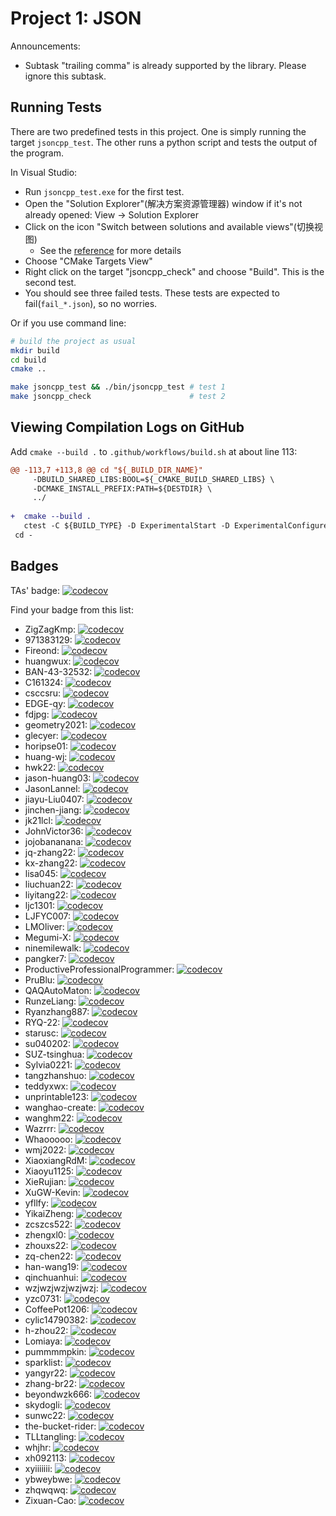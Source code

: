 # Project 1: JSON

Announcements:

* Subtask "trailing comma" is already supported by the library.
Please ignore this subtask.

## Running Tests

There are two predefined tests in this project.
One is simply running the target `jsoncpp_test`.
The other runs a python script and tests the output of the program.

In Visual Studio:

* Run `jsoncpp_test.exe` for the first test.
* Open the "Solution Explorer"(解决方案资源管理器) window if it's not already opened: View -> Solution Explorer
* Click on the icon "Switch between solutions and available views"(切换视图)
    * See the [reference](https://learn.microsoft.com/zh-cn/visualstudio/ide/use-solution-explorer?view=vs-2022#solution-explorer-toolbar) for more details
* Choose "CMake Targets View"
* Right click on the target "jsoncpp_check" and choose "Build". This is the second test.
* You should see three failed tests. These tests are expected to fail(`fail_*.json`), so no worries.

Or if you use command line:

```bash
# build the project as usual
mkdir build
cd build
cmake ..

make jsoncpp_test && ./bin/jsoncpp_test # test 1
make jsoncpp_check                      # test 2
```

## Viewing Compilation Logs on GitHub

Add `cmake --build .` to `.github/workflows/build.sh` at about line 113:

```diff
@@ -113,7 +113,8 @@ cd "${_BUILD_DIR_NAME}"
     -DBUILD_SHARED_LIBS:BOOL=${_CMAKE_BUILD_SHARED_LIBS} \
     -DCMAKE_INSTALL_PREFIX:PATH=${DESTDIR} \
     ../
 
+  cmake --build .
   ctest -C ${BUILD_TYPE} -D ExperimentalStart -D ExperimentalConfigure -D ExperimentalBuild ${CTEST_TESTING_OPTION}
 cd -
```

## Badges

TAs' badge: [![codecov](https://codecov.io/gh/Yao-class-cpp-studio/Project-1/branch/main/graph/badge.svg?token=JS6LK1XNFY)](https://codecov.io/gh/Yao-class-cpp-studio/Project-1)

Find your badge from this list:

* ZigZagKmp: [![codecov](https://codecov.io/gh/Yao-class-cpp-studio/project-1-ZigZagKmp/branch/main/graph/badge.svg?token=JH9SsL3rau)](https://codecov.io/gh/Yao-class-cpp-studio/project-1-ZigZagKmp)
* 971383129: [![codecov](https://codecov.io/gh/Yao-class-cpp-studio/project-1-971383129/branch/main/graph/badge.svg?token=PuPx1WvZBJ)](https://codecov.io/gh/Yao-class-cpp-studio/project-1-971383129)
* Fireond: [![codecov](https://codecov.io/gh/Yao-class-cpp-studio/project-1-Fireond/branch/main/graph/badge.svg?token=08CIJYYbPZ)](https://codecov.io/gh/Yao-class-cpp-studio/project-1-Fireond)
* huangwux: [![codecov](https://codecov.io/gh/Yao-class-cpp-studio/project-1-huangwux/branch/main/graph/badge.svg?token=75Ne7LSCLa)](https://codecov.io/gh/Yao-class-cpp-studio/project-1-huangwux)
* BAN-43-32532: [![codecov](https://codecov.io/gh/Yao-class-cpp-studio/project-1-BAN-43-32532/branch/main/graph/badge.svg?token=VfRBBTaaRf)](https://codecov.io/gh/Yao-class-cpp-studio/project-1-BAN-43-32532)
* C161324: [![codecov](https://codecov.io/gh/Yao-class-cpp-studio/project-1-C161324/branch/main/graph/badge.svg?token=XmHBYoXV7K)](https://codecov.io/gh/Yao-class-cpp-studio/project-1-C161324)
* csccsru: [![codecov](https://codecov.io/gh/Yao-class-cpp-studio/project-1-csccsru/branch/main/graph/badge.svg?token=haOI3CiD5o)](https://codecov.io/gh/Yao-class-cpp-studio/project-1-csccsru)
* EDGE-qy: [![codecov](https://codecov.io/gh/Yao-class-cpp-studio/project-1-EDGE-qy/branch/main/graph/badge.svg?token=HmFdEAfW5o)](https://codecov.io/gh/Yao-class-cpp-studio/project-1-EDGE-qy)
* fdjpg: [![codecov](https://codecov.io/gh/Yao-class-cpp-studio/project-1-fdjpg/branch/main/graph/badge.svg?token=2zZgrA2tVg)](https://codecov.io/gh/Yao-class-cpp-studio/project-1-fdjpg)
* geometry2021: [![codecov](https://codecov.io/gh/Yao-class-cpp-studio/project-1-geometry2021/branch/main/graph/badge.svg?token=9pDtTdVqLr)](https://codecov.io/gh/Yao-class-cpp-studio/project-1-geometry2021)
* glecyer: [![codecov](https://codecov.io/gh/Yao-class-cpp-studio/project-1-glecyer/branch/main/graph/badge.svg?token=l3UXlQEh2h)](https://codecov.io/gh/Yao-class-cpp-studio/project-1-glecyer)
* horipse01: [![codecov](https://codecov.io/gh/Yao-class-cpp-studio/project-1-horipse01/branch/main/graph/badge.svg?token=UcVLweL3Qj)](https://codecov.io/gh/Yao-class-cpp-studio/project-1-horipse01)
* huang-wj: [![codecov](https://codecov.io/gh/Yao-class-cpp-studio/project-1-huang-wj/branch/main/graph/badge.svg?token=WCxeJow4Ow)](https://codecov.io/gh/Yao-class-cpp-studio/project-1-huang-wj)
* hwk22: [![codecov](https://codecov.io/gh/Yao-class-cpp-studio/project-1-hwk22/branch/main/graph/badge.svg?token=hNPfXE8Axx)](https://codecov.io/gh/Yao-class-cpp-studio/project-1-hwk22)
* jason-huang03: [![codecov](https://codecov.io/gh/Yao-class-cpp-studio/project-1-jason-huang03/branch/main/graph/badge.svg?token=vmfpIke0gZ)](https://codecov.io/gh/Yao-class-cpp-studio/project-1-jason-huang03)
* JasonLannel: [![codecov](https://codecov.io/gh/Yao-class-cpp-studio/project-1-JasonLannel/branch/main/graph/badge.svg?token=WgmUkwGgcV)](https://codecov.io/gh/Yao-class-cpp-studio/project-1-JasonLannel)
* jiayu-Liu0407: [![codecov](https://codecov.io/gh/Yao-class-cpp-studio/project-1-jiayu-Liu0407/branch/main/graph/badge.svg?token=CnEeX2GWLm)](https://codecov.io/gh/Yao-class-cpp-studio/project-1-jiayu-Liu0407)
* jinchen-jiang: [![codecov](https://codecov.io/gh/Yao-class-cpp-studio/project-1-jinchen-jiang/branch/main/graph/badge.svg?token=td2rQytb1Q)](https://codecov.io/gh/Yao-class-cpp-studio/project-1-jinchen-jiang)
* jk21lcl: [![codecov](https://codecov.io/gh/Yao-class-cpp-studio/project-1-jk21lcl/branch/main/graph/badge.svg?token=lWwpVVC9NQ)](https://codecov.io/gh/Yao-class-cpp-studio/project-1-jk21lcl)
* JohnVictor36: [![codecov](https://codecov.io/gh/Yao-class-cpp-studio/project-1-JohnVictor36/branch/main/graph/badge.svg?token=c6gcYzzmXg)](https://codecov.io/gh/Yao-class-cpp-studio/project-1-JohnVictor36)
* jojobananana: [![codecov](https://codecov.io/gh/Yao-class-cpp-studio/project-1-jojobananana/branch/main/graph/badge.svg?token=hrnSuDQCNl)](https://codecov.io/gh/Yao-class-cpp-studio/project-1-jojobananana)
* jq-zhang22: [![codecov](https://codecov.io/gh/Yao-class-cpp-studio/project-1-jq-zhang22/branch/main/graph/badge.svg?token=9BwWqwob2n)](https://codecov.io/gh/Yao-class-cpp-studio/project-1-jq-zhang22)
* kx-zhang22: [![codecov](https://codecov.io/gh/Yao-class-cpp-studio/project-1-kx-zhang22/branch/main/graph/badge.svg?token=xY0paJptvd)](https://codecov.io/gh/Yao-class-cpp-studio/project-1-kx-zhang22)
* lisa045: [![codecov](https://codecov.io/gh/Yao-class-cpp-studio/project-1-lisa045/branch/main/graph/badge.svg?token=2XSaPUMDbh)](https://codecov.io/gh/Yao-class-cpp-studio/project-1-lisa045)
* liuchuan22: [![codecov](https://codecov.io/gh/Yao-class-cpp-studio/project-1-liuchuan22/branch/main/graph/badge.svg?token=5kSg9X46QL)](https://codecov.io/gh/Yao-class-cpp-studio/project-1-liuchuan22)
* liyitang22: [![codecov](https://codecov.io/gh/Yao-class-cpp-studio/project-1-liyitang22/branch/main/graph/badge.svg?token=Mrt9BQoXZb)](https://codecov.io/gh/Yao-class-cpp-studio/project-1-liyitang22)
* ljc1301: [![codecov](https://codecov.io/gh/Yao-class-cpp-studio/project-1-ljc1301/branch/main/graph/badge.svg?token=crbaVJjB73)](https://codecov.io/gh/Yao-class-cpp-studio/project-1-ljc1301)
* LJFYC007: [![codecov](https://codecov.io/gh/Yao-class-cpp-studio/project-1-LJFYC007/branch/main/graph/badge.svg?token=w6kmC37q2P)](https://codecov.io/gh/Yao-class-cpp-studio/project-1-LJFYC007)
* LMOliver: [![codecov](https://codecov.io/gh/Yao-class-cpp-studio/project-1-LMOliver/branch/main/graph/badge.svg?token=vx7NEKfUAl)](https://codecov.io/gh/Yao-class-cpp-studio/project-1-LMOliver)
* Megumi-X: [![codecov](https://codecov.io/gh/Yao-class-cpp-studio/project-1-Megumi-X/branch/main/graph/badge.svg?token=K1qafZZYGA)](https://codecov.io/gh/Yao-class-cpp-studio/project-1-Megumi-X)
* ninemilewalk: [![codecov](https://codecov.io/gh/Yao-class-cpp-studio/project-1-ninemilewalk/branch/main/graph/badge.svg?token=NjZrf5oJxO)](https://codecov.io/gh/Yao-class-cpp-studio/project-1-ninemilewalk)
* pangker7: [![codecov](https://codecov.io/gh/Yao-class-cpp-studio/project-1-pangker7/branch/main/graph/badge.svg?token=vFmJiOrcFG)](https://codecov.io/gh/Yao-class-cpp-studio/project-1-pangker7)
* ProductiveProfessionalProgrammer: [![codecov](https://codecov.io/gh/Yao-class-cpp-studio/project-1-ProductiveProfessionalProgrammer/branch/main/graph/badge.svg?token=PctWIS8lNM)](https://codecov.io/gh/Yao-class-cpp-studio/project-1-ProductiveProfessionalProgrammer)
* PruBlu: [![codecov](https://codecov.io/gh/Yao-class-cpp-studio/project-1-PruBlu/branch/main/graph/badge.svg?token=XJNXVRuEl8)](https://codecov.io/gh/Yao-class-cpp-studio/project-1-PruBlu)
* QAQAutoMaton: [![codecov](https://codecov.io/gh/Yao-class-cpp-studio/project-1-QAQAutoMaton/branch/main/graph/badge.svg?token=zraU6baArf)](https://codecov.io/gh/Yao-class-cpp-studio/project-1-QAQAutoMaton)
* RunzeLiang: [![codecov](https://codecov.io/gh/Yao-class-cpp-studio/project-1-RunzeLiang/branch/main/graph/badge.svg?token=FMuWRHOiun)](https://codecov.io/gh/Yao-class-cpp-studio/project-1-RunzeLiang)
* Ryanzhang887: [![codecov](https://codecov.io/gh/Yao-class-cpp-studio/project-1-Ryanzhang887/branch/main/graph/badge.svg?token=n4J1xDqU7V)](https://codecov.io/gh/Yao-class-cpp-studio/project-1-Ryanzhang887)
* RYQ-22: [![codecov](https://codecov.io/gh/Yao-class-cpp-studio/project-1-RYQ-22/branch/main/graph/badge.svg?token=30GzBCxj5K)](https://codecov.io/gh/Yao-class-cpp-studio/project-1-RYQ-22)
* starusc: [![codecov](https://codecov.io/gh/Yao-class-cpp-studio/project-1-starusc/branch/main/graph/badge.svg?token=LtijUB2yGc)](https://codecov.io/gh/Yao-class-cpp-studio/project-1-starusc)
* su040202: [![codecov](https://codecov.io/gh/Yao-class-cpp-studio/project-1-su040202/branch/main/graph/badge.svg?token=DlSSuimtJT)](https://codecov.io/gh/Yao-class-cpp-studio/project-1-su040202)
* SUZ-tsinghua: [![codecov](https://codecov.io/gh/Yao-class-cpp-studio/project-1-SUZ-tsinghua/branch/main/graph/badge.svg?token=1NkCTGK7LN)](https://codecov.io/gh/Yao-class-cpp-studio/project-1-SUZ-tsinghua)
* Sylvia0221: [![codecov](https://codecov.io/gh/Yao-class-cpp-studio/project-1-Sylvia0221/branch/main/graph/badge.svg?token=eKzHGVQtYk)](https://codecov.io/gh/Yao-class-cpp-studio/project-1-Sylvia0221)
* tangzhanshuo: [![codecov](https://codecov.io/gh/Yao-class-cpp-studio/project-1-tangzhanshuo/branch/main/graph/badge.svg?token=bPQ1gO4g2P)](https://codecov.io/gh/Yao-class-cpp-studio/project-1-tangzhanshuo)
* teddyxwx: [![codecov](https://codecov.io/gh/Yao-class-cpp-studio/project-1-teddyxwx/branch/main/graph/badge.svg?token=vdsNQo8N8i)](https://codecov.io/gh/Yao-class-cpp-studio/project-1-teddyxwx)
* unprintable123: [![codecov](https://codecov.io/gh/Yao-class-cpp-studio/project-1-unprintable123/branch/main/graph/badge.svg?token=d8PFXOV2Lr)](https://codecov.io/gh/Yao-class-cpp-studio/project-1-unprintable123)
* wanghao-create: [![codecov](https://codecov.io/gh/Yao-class-cpp-studio/project-1-wanghao-create/branch/main/graph/badge.svg?token=wUxgTmoFpW)](https://codecov.io/gh/Yao-class-cpp-studio/project-1-wanghao-create)
* wanghm22: [![codecov](https://codecov.io/gh/Yao-class-cpp-studio/project-1-wanghm22/branch/main/graph/badge.svg?token=uZuRfECsQY)](https://codecov.io/gh/Yao-class-cpp-studio/project-1-wanghm22)
* Wazrrr: [![codecov](https://codecov.io/gh/Yao-class-cpp-studio/project-1-Wazrrr/branch/main/graph/badge.svg?token=MoK9rxlSDj)](https://codecov.io/gh/Yao-class-cpp-studio/project-1-Wazrrr)
* Whaooooo: [![codecov](https://codecov.io/gh/Yao-class-cpp-studio/project-1-Whaooooo/branch/main/graph/badge.svg?token=Xs31BPbZLX)](https://codecov.io/gh/Yao-class-cpp-studio/project-1-Whaooooo)
* wmj2022: [![codecov](https://codecov.io/gh/Yao-class-cpp-studio/project-1-wmj2022/branch/main/graph/badge.svg?token=NjSeqWRwqM)](https://codecov.io/gh/Yao-class-cpp-studio/project-1-wmj2022)
* XiaoxiangRdM: [![codecov](https://codecov.io/gh/Yao-class-cpp-studio/project-1-XiaoxiangRdM/branch/main/graph/badge.svg?token=A84T1yqQ0U)](https://codecov.io/gh/Yao-class-cpp-studio/project-1-XiaoxiangRdM)
* Xiaoyu1125: [![codecov](https://codecov.io/gh/Yao-class-cpp-studio/project-1-Xiaoyu1125/branch/main/graph/badge.svg?token=DzGE3aE75g)](https://codecov.io/gh/Yao-class-cpp-studio/project-1-Xiaoyu1125)
* XieRujian: [![codecov](https://codecov.io/gh/Yao-class-cpp-studio/project-1-XieRujian/branch/main/graph/badge.svg?token=wDso6tWtC2)](https://codecov.io/gh/Yao-class-cpp-studio/project-1-XieRujian)
* XuGW-Kevin: [![codecov](https://codecov.io/gh/Yao-class-cpp-studio/project-1-XuGW-Kevin/branch/main/graph/badge.svg?token=kfRtQqHGN3)](https://codecov.io/gh/Yao-class-cpp-studio/project-1-XuGW-Kevin)
* yfllfy: [![codecov](https://codecov.io/gh/Yao-class-cpp-studio/project-1-yfllfy/branch/main/graph/badge.svg?token=uJjGYwc1hH)](https://codecov.io/gh/Yao-class-cpp-studio/project-1-yfllfy)
* YikaiZheng: [![codecov](https://codecov.io/gh/Yao-class-cpp-studio/project-1-YikaiZheng/branch/main/graph/badge.svg?token=cFGh2WTkiK)](https://codecov.io/gh/Yao-class-cpp-studio/project-1-YikaiZheng)
* zcszcs522: [![codecov](https://codecov.io/gh/Yao-class-cpp-studio/project-1-zcszcs522/branch/main/graph/badge.svg?token=6hfYiU8smc)](https://codecov.io/gh/Yao-class-cpp-studio/project-1-zcszcs522)
* zhengxl0: [![codecov](https://codecov.io/gh/Yao-class-cpp-studio/project-1-zhengxl0/branch/main/graph/badge.svg?token=mDQwq0A6qc)](https://codecov.io/gh/Yao-class-cpp-studio/project-1-zhengxl0)
* zhouxs22: [![codecov](https://codecov.io/gh/Yao-class-cpp-studio/project-1-zhouxs22/branch/main/graph/badge.svg?token=lPOKLT7rR3)](https://codecov.io/gh/Yao-class-cpp-studio/project-1-zhouxs22)
* zq-chen22: [![codecov](https://codecov.io/gh/Yao-class-cpp-studio/project-1-zq-chen22/branch/main/graph/badge.svg?token=Y4KwMtaQX9)](https://codecov.io/gh/Yao-class-cpp-studio/project-1-zq-chen22)
* han-wang19: [![codecov](https://codecov.io/gh/Yao-class-cpp-studio/project-1-han-wang19/branch/main/graph/badge.svg?token=SnB64UVkHp)](https://codecov.io/gh/Yao-class-cpp-studio/project-1-han-wang19)
* qinchuanhui: [![codecov](https://codecov.io/gh/Yao-class-cpp-studio/project-1-qinchuanhui/branch/main/graph/badge.svg?token=84347TnCPe)](https://codecov.io/gh/Yao-class-cpp-studio/project-1-qinchuanhui)
* wzjwzjwzjwzjwzj: [![codecov](https://codecov.io/gh/Yao-class-cpp-studio/project-1-wzjwzjwzjwzjwzj/branch/main/graph/badge.svg?token=ml5lh1QGMZ)](https://codecov.io/gh/Yao-class-cpp-studio/project-1-wzjwzjwzjwzjwzj)
* yzc0731: [![codecov](https://codecov.io/gh/Yao-class-cpp-studio/project-1-yzc0731/branch/main/graph/badge.svg?token=nwcf2OSAAy)](https://codecov.io/gh/Yao-class-cpp-studio/project-1-yzc0731)
* CoffeePot1206: [![codecov](https://codecov.io/gh/Yao-class-cpp-studio/project-1-CoffeePot1206/branch/main/graph/badge.svg?token=c83NKUCxEp)](https://codecov.io/gh/Yao-class-cpp-studio/project-1-CoffeePot1206)
* cylic14790382: [![codecov](https://codecov.io/gh/Yao-class-cpp-studio/project-1-cylic14790382/branch/main/graph/badge.svg?token=dwtQDvbDpL)](https://codecov.io/gh/Yao-class-cpp-studio/project-1-cylic14790382)
* h-zhou22: [![codecov](https://codecov.io/gh/Yao-class-cpp-studio/project-1-h-zhou22/branch/main/graph/badge.svg?token=ZFYlXq0MSl)](https://codecov.io/gh/Yao-class-cpp-studio/project-1-h-zhou22)
* Lomiaya: [![codecov](https://codecov.io/gh/Yao-class-cpp-studio/project-1-Lomiaya/branch/main/graph/badge.svg?token=xdSNdaJWhX)](https://codecov.io/gh/Yao-class-cpp-studio/project-1-Lomiaya)
* pummmmpkin: [![codecov](https://codecov.io/gh/Yao-class-cpp-studio/project-1-pummmmpkin/branch/main/graph/badge.svg?token=p8emKZGZZB)](https://codecov.io/gh/Yao-class-cpp-studio/project-1-pummmmpkin)
* sparklist: [![codecov](https://codecov.io/gh/Yao-class-cpp-studio/project-1-sparklist/branch/main/graph/badge.svg?token=ehsygBAk9y)](https://codecov.io/gh/Yao-class-cpp-studio/project-1-sparklist)
* yangyr22: [![codecov](https://codecov.io/gh/Yao-class-cpp-studio/project-1-yangyr22/branch/main/graph/badge.svg?token=ZgAThLT1lP)](https://codecov.io/gh/Yao-class-cpp-studio/project-1-yangyr22)
* zhang-br22: [![codecov](https://codecov.io/gh/Yao-class-cpp-studio/project-1-zhang-br22/branch/main/graph/badge.svg?token=mL9kZ4qLPv)](https://codecov.io/gh/Yao-class-cpp-studio/project-1-zhang-br22)
* beyondwzk666: [![codecov](https://codecov.io/gh/Yao-class-cpp-studio/project-1-beyondwzk666/branch/main/graph/badge.svg?token=gkf7WWSGZI)](https://codecov.io/gh/Yao-class-cpp-studio/project-1-beyondwzk666)
* skydogli: [![codecov](https://codecov.io/gh/Yao-class-cpp-studio/project-1-skydogli/branch/main/graph/badge.svg?token=kBy6gUZTnl)](https://codecov.io/gh/Yao-class-cpp-studio/project-1-skydogli)
* sunwc22: [![codecov](https://codecov.io/gh/Yao-class-cpp-studio/project-1-sunwc22/branch/main/graph/badge.svg?token=4AB9wVgvY9)](https://codecov.io/gh/Yao-class-cpp-studio/project-1-sunwc22)
* the-bucket-rider: [![codecov](https://codecov.io/gh/Yao-class-cpp-studio/project-1-the-bucket-rider/branch/main/graph/badge.svg?token=Xtlg2hsAZe)](https://codecov.io/gh/Yao-class-cpp-studio/project-1-the-bucket-rider)
* TLLtangling: [![codecov](https://codecov.io/gh/Yao-class-cpp-studio/project-1-TLLtangling/branch/main/graph/badge.svg?token=pmMy0FhOaE)](https://codecov.io/gh/Yao-class-cpp-studio/project-1-TLLtangling)
* whjhr: [![codecov](https://codecov.io/gh/Yao-class-cpp-studio/project-1-whjhr/branch/main/graph/badge.svg?token=s6abTTsRNK)](https://codecov.io/gh/Yao-class-cpp-studio/project-1-whjhr)
* xh092113: [![codecov](https://codecov.io/gh/Yao-class-cpp-studio/project-1-xh092113/branch/main/graph/badge.svg?token=dPPeaoUuly)](https://codecov.io/gh/Yao-class-cpp-studio/project-1-xh092113)
* xyiiiiiii: [![codecov](https://codecov.io/gh/Yao-class-cpp-studio/project-1-xyiiiiiii/branch/main/graph/badge.svg?token=cMVqSz68nE)](https://codecov.io/gh/Yao-class-cpp-studio/project-1-xyiiiiiii)
* ybweybwe: [![codecov](https://codecov.io/gh/Yao-class-cpp-studio/project-1-ybweybwe/branch/main/graph/badge.svg?token=PjPO7ikrtU)](https://codecov.io/gh/Yao-class-cpp-studio/project-1-ybweybwe)
* zhqwqwq: [![codecov](https://codecov.io/gh/Yao-class-cpp-studio/project-1-zhqwqwq/branch/main/graph/badge.svg?token=EhAAiJjnlq)](https://codecov.io/gh/Yao-class-cpp-studio/project-1-zhqwqwq)
* Zixuan-Cao: [![codecov](https://codecov.io/gh/Yao-class-cpp-studio/project-1-Zixuan-Cao/branch/main/graph/badge.svg?token=eyDWBJhdre)](https://codecov.io/gh/Yao-class-cpp-studio/project-1-Zixuan-Cao)

